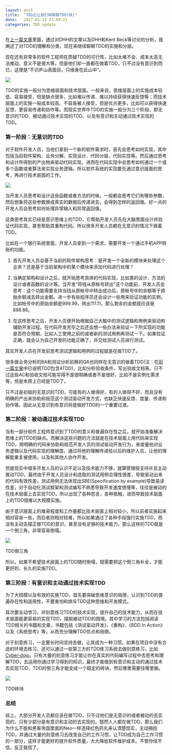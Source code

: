 ```yaml
---
layout: post
title:  "TDD之让我们再聊聊TDD(续)"
date:   2017-01-12 23:50:21
categories: TDD update
---
```


在[上一篇文章](http://twranman.github.io/tdd/update/2016/02/01/TDD之让我们再聊聊TDD.html)里面，通过对DHH的文章以及DHH和Kent Beck等讨论的分析，我阐述了对TDD的理解和分类，现在来继续聊聊TDD的实施和分层。

现在还有非常多的软件工程师在质疑TDD的可行性，比如太难不会、成本太高无法推动、意义不是很大等，但是他们却一直都在做着TDD，只不过没有意识到而已，这便是“不识庐山真面目，只缘身在此山中”。

![](http://insights.thoughtworkers.org/wp-content/uploads/2017/03/1-implementation-hierarchy.jpg)

TDD的实施一般分为思维层面和技术层面。一般来说，思维层面上的实施成本较低、容易接受，但是缺点很多，比如难以传递、难以持续获得快速反馈等；而技术层面上的实施一般成本较高、不容易被人接受，但是优点更多，比如可以获得快速反馈、更容易传递和协作等。而现实世界中TDD的实施一般分为三个阶段，即无意识的TDD、被动通过技术实现的TDD、以及有意识和主动通过技术实现的TDD。

### 第一阶段：无意识的TDD

对于软件开发人员，当他们拿到一个新的软件需求时，首先会思考如何实现，其中包括当前软件架构、业务分解、实现设计、代码分层、代码实现等。然后通过思考和设计所得到的产出物来驱动代码实现，进而在代码实现中会思考如何通过一个或多个函数或者算法来实现业务逻辑。所以软件系统的实现要先通过意识层面的思考，再进行技术层面的工作。

![](http://insights.thoughtworkers.org/wp-content/uploads/2017/03/2-technology-consciousness.png)

当开发人员思考和设计这些函数或者方法的时候，一般都会思考它们有哪些参数，然后想象将这些参数换成真实的数据后传递进去，会得到怎样的返回值。好一点的开发人员会思考如何处理异常输入和异常返回值。

这类思考其实已经是意识思维上的TDD，它帮助开发人员先在大脑里面设计并验证代码实现，甚至帮助其重构代码。所以很多开发人员都在无意识的情况下做着TDD。

比如在一个银行系统里面，开发人员拿到一个需求，需要开发一个通过手机APP转账的功能。

1. 首先开发人员会基于当前的软件架构思考：是开发一个全新的模块来处理这个业务？还是基于当前架构中的某个模块来添加代码进行处理？

2. 当确定架构和设计之后，就开始思考具体的代码实现，比如类的设计、方法的设计或者函数的设计等。当开发“将钱从原帐号转出”这个功能前，开发人员会思考：这个功能需要支持当钱从原帐号中转出成功后，原帐号中的余额等于原始余额减去转出金额。进一步有些程序员还会设计一些用来验证功能的实例，比如帐号中的原始余额是999.99，转出111.11，那么剩余的金额就应该是888.88。

3. 在这样思考之后，开发人员便开始根据自己大脑中的测试逻辑和用例来驱动和辅助开发过程。在代码开发完毕之后还会想一些办法来验证一下所实现的功能是否符合预期，比如人工使用之前的或者新的测试用例再测试一下。如果验证正确，就会认为自己开发的功能正确了，并交给测试人员进行测试。

其实开发人员在开发前思考测试逻辑和用例的过程就是在做TDD了。

很多做业务分析的BA和测试分析前移的QA也同样在无意识的做着TDD(注：在[前一篇文章](http://insights.thoughtworkers.org/talk-about-tdd-again/)中已说明TDD包含ATDD)，比如分析验收条件、写出验收文档等。只不过这些AC和验收文档可能写得不是很明确或者不是很好，比如不是实例化需求等，但是本质上已经是TDD了。

只不过是初级的无意识的TDD，可能有的人做得好，有的人做得不好，而且没有明确的产出来协助和规范这个测试驱动开发方式，也缺乏快速反馈、度量、传递和协作等。因此从无意识到有意识将是做好TDD的一个重要过渡。

### 第二阶段：被动通过技术实现TDD

当有一部分软件工程师意识到了TDD的意义和普遍存在性之后，就开始准备解决思维上的TDD的缺点。而解决这些问题的方法就是在技术层面上用代码来实现TDD，用明确的代码来协助和规范开发人员的测试驱动开发行为，来度量他对业务逻辑以及代码实现的理解度。通过将他的理解传递给以后的维护人员，让他的理解能重复被使用，以及和其他人协作开发。

但是现实中很多开发人员的认识不足以及技术能力不够，就算管理层支持并且主动推动TDD，最终由于开发人员设计和选取的测试用例合理性很差，导致驱动出来的代码有效性差，测试用例无法体现出SBE(Specification by example)导致易读性差，对于自动化测试框架和测试编写不熟悉导致开发速度很慢等，往往是被动的在技术层面上去实现TDD，所以出现了各种怨言，各种抵触，进而导致技术层面上的TDD很难以大规模实施。

由于意识层面上的难易程度和工作量都比技术层面上相对较小，所以前者实施起来相对容易一些，而后者则相对较难，所以如果通过了各种手段强行实施TDD，而没有主动去摆正做TDD的意识，甚至没有足够的技术能力，那么这样的TDD就是一个倒三角，非常容易倒塌。

![](http://insights.thoughtworkers.org/wp-content/uploads/2017/03/3-Inverted-triangle.png)

TDD倒三角

所以，如果不希望技术层面上的TDD随时倒塌，就需要把这个倒三角补全，才能更好的、长久的实施TDD。


### 第三阶段：有意识和主动通过技术实现TDD

为了大规模以及有效的实施TDD，首先要突破思维意识的局限，认识到TDD的普遍存在性和适用性，不要害怕和排斥TDD这种思维和开发模式。

其次要主动学习，并刻意练习TDD的技术实现，提升自己的技术能力，从而在技术层面能更容易的实现TDD，摆脱被动TDD的困境。其中学习的方法包括阅读TDD相关的书籍和文章，书籍包括《测试驱动开发》、《重构》、《BDD In Action》以及《系统思考》等，从而充分理解TDD优点和局限。

对于刻意练习，一定要长时间坚持去做，让其成为一种习惯。如果在项目中没有合适的环境去练习，还可以通过一些第三方的TDD练习系统去做刻意练习，比如[Cyber-dojo](http://www.cyber-dojo.org/)。只有大量的刻意练习才能让你在真实的代码编写过程中去思考和理解TDD，去运用你通过学习得到的知识，最终才能做到有意识和主动的通过技术去实现TDD，TDD的倒三角才能变成一个稳定的砖块，然后哪里需要往哪里搬。

![](http://insights.thoughtworkers.org/wp-content/uploads/2017/03/4-TDD-brick.png)

TDD砖块

### 总结

综上，大部分开发人员都应该在做TDD，只不过他们是无意识的或者被动的去实现的，只有少部分是有意识和主动的去实现的。既然人人都在做TDD，那么我们为什么不能和黑客帝国里面的Neo一样选择红色药丸来认清楚现实，主动拥抱TDD，并通过大量的刻意练习去改变自己的工作习惯，让TDD成为自己工作习惯的一部分，这样才能更好的提升软件质量，大大降低软件维护成本。不管你信不信，反正我信了。
